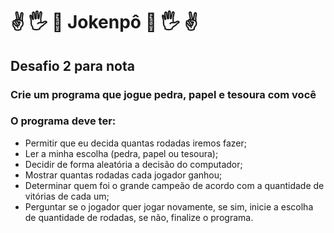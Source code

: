 #  :v:  :raised_hand_with_fingers_splayed: :punch: Jokenpô :punch: :raised_hand_with_fingers_splayed: :v:



## Desafio 2 para nota

### Crie um programa que jogue pedra, papel e tesoura com você

### O programa deve ter:

- Permitir que eu decida quantas rodadas iremos fazer;
- Ler a minha escolha (pedra, papel ou tesoura);
- Decidir de forma aleatória a decisão do computador;
- Mostrar quantas rodadas cada jogador ganhou;
- Determinar quem foi o grande campeão de acordo com a quantidade de vitórias de cada um;
- Perguntar se o jogador quer jogar novamente, se sim, inicie a escolha de quantidade de rodadas, se não, finalize o programa. 